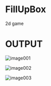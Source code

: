# FillUpBox
2d game
# OUTPUT
![image001](https://github.com/Shuvo018/FillUpBox/assets/80082187/6e1b6cee-72dc-4152-9eca-d922e69e9f37)

![image002](https://github.com/Shuvo018/FillUpBox/assets/80082187/31f6e9c9-d3ae-4e38-a0d1-f24023f6a5dd)

![image003](https://github.com/Shuvo018/FillUpBox/assets/80082187/b7f40a72-9209-4df2-b773-29006a0cb5e1)
